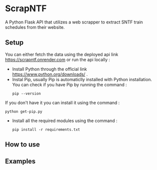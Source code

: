 # ScrapNTF
A Python Flask API that utilizes a web scrapper to extract SNTF train schedules from their website.

## Setup
You can either fetch the data using the deployed api link https://scrapntf.onrender.com or run the api locally :
* Install Python through the official link https://www.python.org/downloads/ .
* Instal Pip, usually Pip is automaticlly installed with Python installation.
You can check if you have Pip by running the command :
    ```
    pip --version
    ```
If you don't have it you can install it using the command :
```
python get-pip.py
 ```
*  Install all the required modules using the command :
    ```
    pip install -r requirements.txt
    ```

## How to use


## Examples
